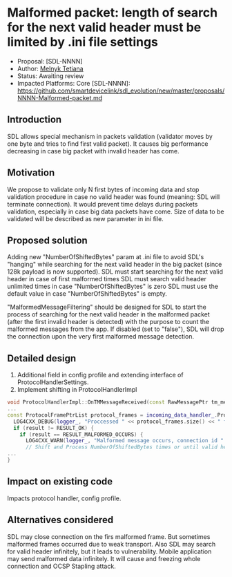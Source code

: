 # Malformed packet: length of search for the next valid header must be limited by .ini file settings

* Proposal: [SDL-NNNN]
* Author: [Melnyk Tetiana](https://github.com/TMelnyk)
* Status: Awaiting review
* Impacted Platforms: Core
[SDL-NNNN]: https://github.com/smartdevicelink/sdl_evolution/new/master/proposals/NNNN-Malformed-packet.md

## Introduction
SDL allows special mechanism in packets validation (validator moves by one byte and tries to find first valid packet).
It causes big performance decreasing in case big packet with invalid header has come.

## Motivation  
We propose to validate only N first bytes of incoming data and stop validation procedure in case no valid header was found (meaning: SDL will terminate connection). 
It would prevent time delays during packets validation, especially in case big data packets have come. 
Size of data to be validated will be described as new parameter in ini file.

## Proposed solution
Adding new "NumberOfShiftedBytes" param at .ini file to avoid SDL's "hanging" while searching for the next valid header in the big packet (since 128k payload is now supported). 
SDL must start searching for the next valid header in case of first malformed <NumberOfShiftedBytes> times 
SDL must search valid header unlimited times in case "NumberOfShiftedBytes" is zero 
SDL must use the default value in case "NumberOfShiftedBytes" is empty.

"MalformedMessageFiltering" should be designed for SDL to start the process of searching for the next valid header in the malformed packet (after the first invalid header is detected) with the purpose to count the malformed messages from the app. 
 If disabled (set to "false"), SDL will drop the connection upon the very first malformed message detection. 


## Detailed design

1. Additional field in config profile and extending interface of ProtocolHandlerSettings.
2. Implement shifting in ProtocolHandlerImpl

```cpp
void ProtocolHandlerImpl::OnTMMessageReceived(const RawMessagePtr tm_message) {
...
const ProtocolFramePtrList protocol_frames = incoming_data_handler_.ProcessData(*tm_message, &result, &malformed_occurs);
  LOG4CXX_DEBUG(logger_, "Proccessed " << protocol_frames.size() << " frames");
  if (result != RESULT_OK) {
    if (result == RESULT_MALFORMED_OCCURS) {
      LOG4CXX_WARN(logger_, "Malformed message occurs, connection id " << connection_key);
      // Shift and Process NumberOfShiftedBytes times or until valid header won't be found
...
}
```

## Impact on existing code
Impacts protocol handler, config profile. 

## Alternatives considered
SDL may close connection on the firs malformed frame. But sometimes malformed frames occurred due to weak transport.
Also SDL may search for valid header infinitely, but it leads to vulnerability. Mobile application may send malformed data infinitely. It will cause and freezing whole connection and OCSP Stapling attack. 
